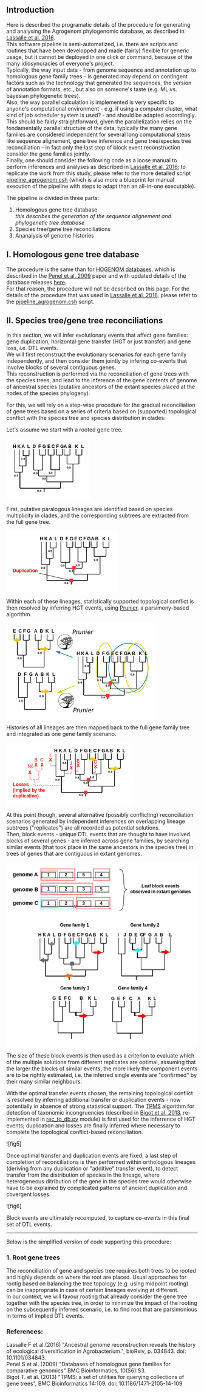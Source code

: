 ## Introduction

Here is described the programatic details of the procedure for generating and analysing the Agrogenom phylogenomic database, as described in [Lassalle et al. 2016].  
This software pipeline is semi-automatized, i.e. there are scripts and routines that have been developped and made (fairly) flexible for generic usage, but it cannot be deployed in one click or command, because of the many idiosyncracies of everyone's project.  
Typically, the way input data - from genome sequence and annotation up to homologous gene family trees - is generated may depend on contingent factors such as the technology that generated the sequences, the version of annotation formats, etc., but also on someone's taste (e.g. ML vs. bayesian phylogenetic trees).  
Also, the way parallel calculation is implemented is very specific to anyone's computational environment - e.g. if using a computer cluster, what kind of job scheduler system is used? - and should be adapted accordingly. This should be fairly straightforward, given the parallelization relies on the fondamentally parallel structure of the data, typically the many gene families are considered independent for several long computational steps like sequence alignement, gene tree inference and gene tree/species tree reconciliation - in fact only the last step of block event reconstruction consider the gene families jointly.  
Finally, one should consider the following code as a loose manual to perform inferences and analyses as described in [Lassalle et al. 2016]; to replicate the work from this study, please refer to the more detailed script [pipeline_agrogenom.csh] (which is also  more a blueprint for manual execution of the pipeline with steps to adapt than an all-in-one executable).  

The pipeline is divided in three parts:
  
1. Homologous gene tree database  
*this describes the generation of the sequence alignement and phylogenetic tree database*
2. Species tree/gene tree reconciliations
3. Ananalysis of genome histories



## I. Homologous gene tree database

The procedure is the same than for [HOGENOM databases], which is described in the [Penel et al. 2009] paper and with updated details of the database releases [here](http://doua.prabi.fr/databases/hogenom/home.php?contents=methods).  
For that reason, the procedure will not be described on this page. For the details of the procedure that was used in [Lassalle et al. 2016], please refer to the [pipeline_agrogenom.csh] script.  

## II. Species tree/gene tree reconciliations

In this section, we will infer evolutionary events that affect gene families: gene duplication, horizontal gene transfer (HGT or just transfer) and gene loss, i.e. DTL events.  
We will first reconstruct the evolutionary scenarios for each gene family independently, and then consider them jointly by infering co-events that involve blocks of several contiguous genes.  
This reconstruction is performed via the reconciliation of gene trees with the species trees, and lead to the inference of the gene contents of genome of ancestral species (putative ancestors of the extant species placed at the nodes of the species phylogeny).  

For this, we will rely on a step-wise procedure for the gradual reconciliation of gene trees based on a series of criteria based on (supported) topological conflict with the species tree and species distribution in clades:

Let's assume we start with a rooted gene tree.  

![fig0]

First, putative paralogous lineages are identified based on species multiplicity in clades, and the corresponding subtrees are extracted from the full gene tree.  

![fig1]

Within each of these lineages, statistically supported topological conflict is then resolved by inferring HGT events, using [Prunier], a parsimony-based algorithm.  

![fig2] 

Histories of all lineages are then mapped back to the full gene family tree and integrated as one gene family scenario.

![fig3]  

At this point though, several alternative (possibly conflicting) reconciliation scenarios generated by independent inferences on overlapping lineage subtrees ("replicates") are all recorded as potential solutions.  
Then, block events - unique DTL events that are thought to have involved blocks of several genes - are inferred across gene families, by searching similar events (that took place in the same ancestors in the species tree) in trees of genes that are contiguous in extant genomes. 

![fig4] 

The size of these block events is then used as a criterion to evaluate which of the multiple solutions from different replicates are optimal, assuming that the larger the blocks of similar events, the more likely the component events are to be rightly estimated, i.e. the inferred single events are "confirmed" by their many similar neighbours. 

With the optimal transfer events chosen, the remaining topological conflict is resolved by inferring additional transfer or duplication events - now potentially in absence of strong statistical support. The [TPMS] algorithm for detection of taxonomic incongruencies (described in [Bigot et al. 2013], re-implemented in [rec_to_db.py] module) is first used for the inferrence of HGT events; duplication and losses are finally inferred where necessary to complete the topological conflict-based reconciliation. 

![fig5] 

Once optimal transfer and duplication events are fixed, a last step of completion of reconciliations is then performed within orthologous lineages (deriving from any duplication or "additive" transfer event), to detect transfer from the distribution of species in the lineage, where heterogeneous ditribution of the gene in the species tree would otherwise have to be explained by complicated patterns of ancient duplication and covergent losses. 

![fig6] 

Block events are ultimately recomputed, to capture co-events in this final set of DTL events.  

-----------

Below is the simplified version of code supporting this procedure:

### 1. Root gene trees

The reconciliation of gene and species tree requires both trees to be rooted and highly depends on where the root are placed. Usual approaches for rootig based on balancing the tree topology (e.g. using midpoint rooting) can be inappropriate in case of certain lineages evolving at different.  
In our context, we will favour rooting that already consider the gene tree together with the species tree, in order to minimize the impact of the rooting on the subsequently  inferred scenario, i.e. to find root that are parsimonious in terms of implied DTL events.  





### References:
Lassalle F et al.(2016) "Ancestral genome reconstruction reveals the history of ecological diversification in Agrobacterium.", bioRxiv, p. 034843. doi: 10.1101/034843.  
Penel S et al. (2009) "Databases of homologous gene families for comparative genomics" BMC Bioinformatics, 10(S6):S3.  
Bigot T. et al. (2013) "TPMS: a set of utilities for querying collections of gene trees", BMC Bioinformatics 14:109. doi: 10.1186/1471-2105-14-109  

[Lassalle et al. 2016]: http://biorxiv.org/content/early/2016/01/13/034843
[HOGENOM databases]: http://doua.prabi.fr/databases/hogenom/home.php
[Penel et al. 2009]: https://bmcbioinformatics.biomedcentral.com/articles/10.1186/1471-2105-10-S6-S3
[Prunier]: http://pbil.univ-lyon1.fr/software/prunier/
[TPMS]: https://github.com/tbigot/tpms
[Bigot et al. 2013]: https://bmcbioinformatics.biomedcentral.com/articles/10.1186/1471-2105-14-109

[pipeline_agrogenom.csh]: https://github.com/flass/agrogenom/blob/master/pipeline/pipeline_agrogenom.csh
[rec_to_db.py]: https://github.com/flass/agrogenom/blob/master/scripts/rec_to_db.py

[fig0]: https://github.com/flass/agrogenom/blob/master/pipeline/figures/reconciliation_pipeline-0.png
[fig1]: https://github.com/flass/agrogenom/blob/master/pipeline/figures/reconciliation_pipeline-1.png
[fig2]: https://github.com/flass/agrogenom/blob/master/pipeline/figures/reconciliation_pipeline-2.png
[fig3]: https://github.com/flass/agrogenom/blob/master/pipeline/figures/reconciliation_pipeline-3.png
[fig4]: https://github.com/flass/agrogenom/blob/master/pipeline/figures/reconciliation_pipeline-4.png
